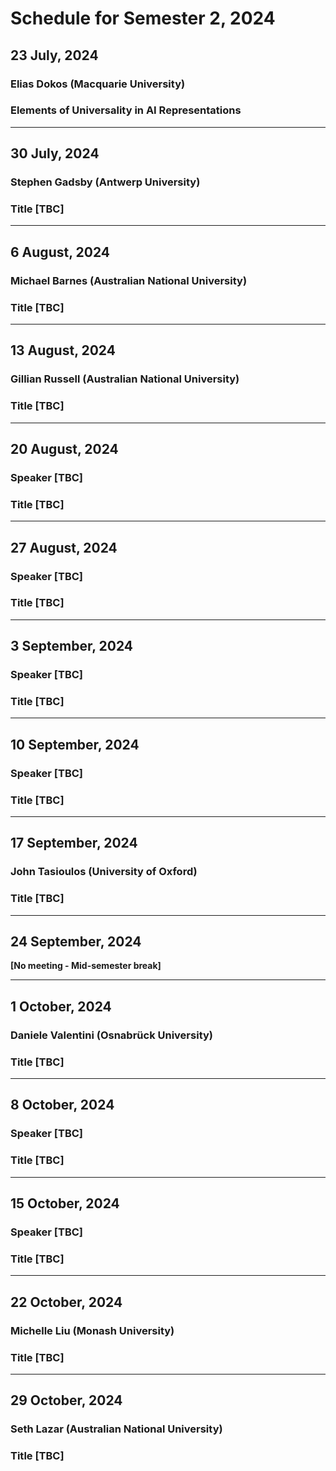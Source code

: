 # Schedule for Semester 2, 2024

## 23 July, 2024
### Elias Dokos (Macquarie University)
### Elements of Universality in AI Representations

<!-- > Abstract [TBC] -->

---

## 30 July, 2024
### Stephen Gadsby (Antwerp University)
### Title [TBC]

<!-- > Abstract [TBC] -->

---

## 6 August, 2024
### Michael Barnes (Australian National University)
### Title [TBC]

<!-- > Abstract [TBC] -->

---

## 13 August, 2024
### Gillian Russell (Australian National University)
### Title [TBC]

<!-- > Abstract [TBC] -->

---

## 20 August, 2024
### Speaker [TBC]
### Title [TBC]

<!-- > Abstract [TBC] -->

---

## 27 August, 2024
### Speaker [TBC]
### Title [TBC]

<!-- > Abstract [TBC] -->

---

## 3 September, 2024
### Speaker [TBC]
### Title [TBC]

<!-- > Abstract [TBC] -->

---

## 10 September, 2024
### Speaker [TBC]
### Title [TBC]

<!-- > Abstract [TBC] -->

---

## 17 September, 2024
### John Tasioulos (University of Oxford)
### Title [TBC]

<!-- > Abstract [TBC] -->

---

## 24 September, 2024

**[No meeting - Mid-semester break]**

---

## 1 October, 2024
### Daniele Valentini (Osnabrück University)
### Title [TBC]

<!-- > Abstract [TBC] -->

---

## 8 October, 2024
### Speaker [TBC]
### Title [TBC]

<!-- > Abstract [TBC] -->

---

## 15 October, 2024
### Speaker [TBC]
### Title [TBC]

<!-- > Abstract [TBC] -->

---

## 22 October, 2024
### Michelle Liu (Monash University)
### Title [TBC]

<!-- > Abstract [TBC] -->

---

## 29 October, 2024
### Seth Lazar (Australian National University)
### Title [TBC]

<!-- > Abstract [TBC] -->